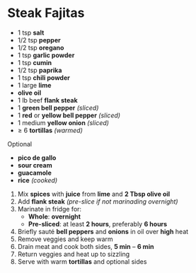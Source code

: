 # Steak Fajitas

* 1 tsp **salt**
* 1/2 tsp **pepper**
* 1/2 tsp **oregano**
* 1 tsp **garlic powder**
* 1 tsp **cumin**
* 1/2 tsp **paprika**
* 1 tsp **chili powder**
* 1 large **lime**
* **olive oil**
* 1 lb beef **flank steak**
* 1 **green bell pepper** *(sliced)*
* 1 **red** or **yellow bell pepper** *(sliced)*
* 1 medium **yellow onion** *(sliced)*
* ≥ 6 **tortillas** *(warmed)*

Optional
* **pico de gallo**
* **sour cream**
* **guacamole**
* **rice** *(cooked)*

1. Mix **spices** with **juice** from **lime** and **2 Tbsp olive oil**
1. Add **flank steak** *(pre-slice if not marinading overnight)*
1. Marinate in fridge for:
   * **Whole**: **overnight**
   * **Pre-sliced**: at least **2 hours**, preferably **6 hours**
1. Briefly sauté **bell peppers** and **onions** in oil over **high** heat
1. Remove veggies and keep warm
1. Drain meat and cook both sides, **5 min** – **6 min**
1. Return veggies and heat up to sizzling
1. Serve with warm **tortillas** and optional sides
